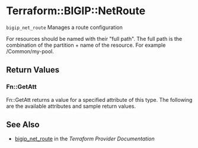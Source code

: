# Terraform::BIGIP::NetRoute

`bigip_net_route` Manages a route configuration

For resources should be named with their "full path". The full path is the combination of the partition + name of the resource. For example /Common/my-pool.

## Return Values

### Fn::GetAtt

Fn::GetAtt returns a value for a specified attribute of this type. The following are the available attributes and sample return values.

## See Also

* [bigip_net_route](https://www.terraform.io/docs/providers/bigip/r/net_route.html) in the _Terraform Provider Documentation_